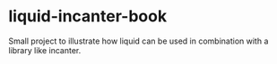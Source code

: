 # liquid-incanter-book
Small project to illustrate how liquid can be used in combination with a library like incanter.
